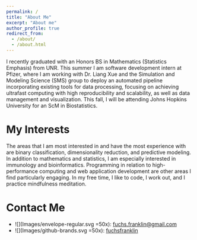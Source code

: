 ```yaml
---
permalink: /
title: "About Me"
excerpt: "About me"
author_profile: true
redirect_from: 
  - /about/
  - /about.html
---
```


I recently graduated with an Honors BS in Mathematics \(Statistics Emphasis\) from UNR. This summer I am software development intern at Pfizer, where I am working with Dr. Liang Xue and the Simulation and Modeling Science (SMS) group to deploy an automated pipeline incorporating existing tools for data processing, focusing on achieving ultrafast computing with high reproducibility and scalability, as well as data management and visualization. This fall, I will be attending Johns Hopkins University for an ScM in Biostatistics.

My Interests
======
The areas that I am most interested in and have the most experience with are binary classification, dimensionality reduction, and predictive modeling. In addition to mathematics and statistics, I am especially interested in immunology and bioinformatics. Programming in relation to high-performance computing and web application development are other areas I find particularly engaging. In my free time, I like to code, I work out, and I practice mindfulness meditation.

Contact Me
======

* ![](Images/envelope-regular.svg =50x): [fuchs.franklin@gmail.com](mailto:fuchs.franklin@gmail.com)
* ![](Images/github-brands.svg =50x): [fuchsfranklin](https://github.com/fuchsfranklin)